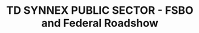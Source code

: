 ---
title: "TD SYNNEX PUBLIC SECTOR - FSBO and Federal Roadshow"
organizer: "TD Synnex"
url-link: "https://web.cvent.com/event/930e18fc-c09f-43ca-afa2-b443aa65d46a/summary"
description: "Celebrate Federal Buying Season with TD SYNNEX Public Sector and Prepare Your Federal Business with the Latest Insights from TD SYNNEX
 
Pick one or BOTH events!
 
F.B.S.O.
The TD SYNNEX Public Sector team invites you to attend the Federal Buying Season Opener on July 19th at the Stoney Town Winery in Leesburg, VA. This annual evening event will be held from 5:30pm to 8:30pm to give you a chance to relax and make valuable connections for the season ahead!
 
Federal Roadshow
On July 20th, we will get down to business with the TD SYNNEX Public Sector Federal Roadshow! We will kick-off the day at 10:00am with valuable information from our TD SYNNEX Public Sector team, Guest Speakers (Joanne Woytek, Program Director, SEWP), and vendors. Together, we will look ahead on how to succeed and ways we can collaborate on going farther in 2023!
 
Together, we’ll hear from our key federal vendors about:
How their solutions can help you navigate the current market
Growing your federal customers’ network capabilities
How to navigate contracts like SEWP and GSA
After the presentations, we’ll finish the day with a special networking event, cocktails and dinner"
start-time: "2023-07-20T09:30:00-00:00"
end-time: "2023-07-20T18:00:00-00:00"
event-type: "In-person"
gov-only: "false"
is-external: "true"
---